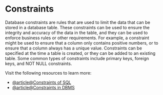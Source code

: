 # Constraints

Database constraints are rules that are used to limit the data that can be stored in a database table. These constraints can be used to ensure the integrity and accuracy of the data in the table, and they can be used to enforce business rules or other requirements. For example, a constraint might be used to ensure that a column only contains positive numbers, or to ensure that a column always has a unique value. Constraints can be specified at the time a table is created, or they can be added to an existing table. Some common types of constraints include primary keys, foreign keys, and NOT NULL constraints.

Visit the following resources to learn more:

- [@article@Constraints of SQL](https://www.educative.io/courses/database-design-fundamentals/m7JnY9Xm6Qp)
- [@article@Constraints in DBMS](https://beginnersbook.com/2015/04/constraints-in-dbms/)